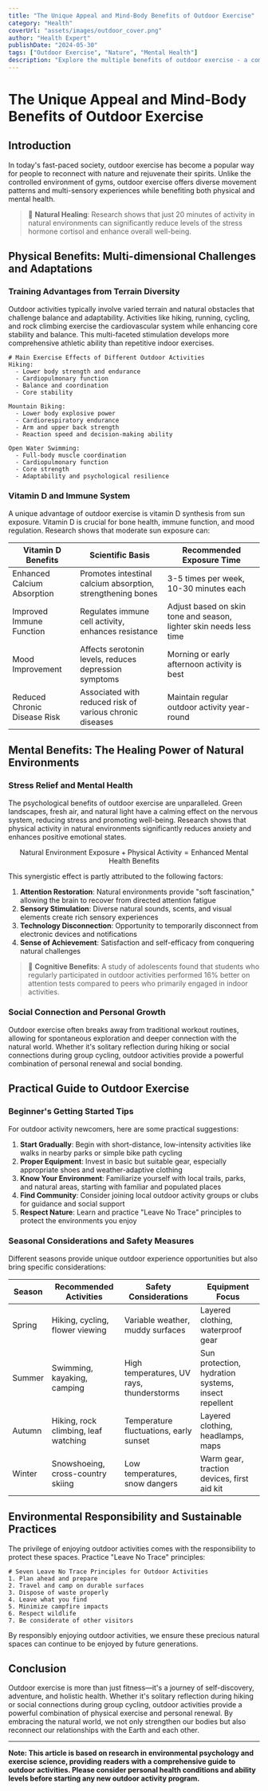 ```yaml
---
title: "The Unique Appeal and Mind-Body Benefits of Outdoor Exercise"
category: "Health"
coverUrl: "assets/images/outdoor_cover.png"
author: "Health Expert"
publishDate: "2024-05-30"
tags: ["Outdoor Exercise", "Nature", "Mental Health"]
description: "Explore the multiple benefits of outdoor exercise - a comprehensive guide from physical health to mental balance"
---
```


# The Unique Appeal and Mind-Body Benefits of Outdoor Exercise

## Introduction

In today's fast-paced society, outdoor exercise has become a popular way for people to reconnect with nature and rejuvenate their spirits. Unlike the controlled environment of gyms, outdoor exercise offers diverse movement patterns and multi-sensory experiences while benefiting both physical and mental health.

> 🌿 **Natural Healing**: Research shows that just 20 minutes of activity in natural environments can significantly reduce levels of the stress hormone cortisol and enhance overall well-being.

## Physical Benefits: Multi-dimensional Challenges and Adaptations

### Training Advantages from Terrain Diversity

Outdoor activities typically involve varied terrain and natural obstacles that challenge balance and adaptability. Activities like hiking, running, cycling, and rock climbing exercise the cardiovascular system while enhancing core stability and balance. This multi-faceted stimulation develops more comprehensive athletic ability than repetitive indoor exercises.

```
# Main Exercise Effects of Different Outdoor Activities
Hiking:
  - Lower body strength and endurance
  - Cardiopulmonary function
  - Balance and coordination
  - Core stability

Mountain Biking:
  - Lower body explosive power
  - Cardiorespiratory endurance
  - Arm and upper back strength
  - Reaction speed and decision-making ability

Open Water Swimming:
  - Full-body muscle coordination
  - Cardiopulmonary function
  - Core strength
  - Adaptability and psychological resilience
```

### Vitamin D and Immune System

A unique advantage of outdoor exercise is vitamin D synthesis from sun exposure. Vitamin D is crucial for bone health, immune function, and mood regulation. Research shows that moderate sun exposure can:

| Vitamin D Benefits | Scientific Basis | Recommended Exposure Time |
|-------------------|------------------|---------------------------|
| Enhanced Calcium Absorption | Promotes intestinal calcium absorption, strengthening bones | 3-5 times per week, 10-30 minutes each |
| Improved Immune Function | Regulates immune cell activity, enhances resistance | Adjust based on skin tone and season, lighter skin needs less time |
| Mood Improvement | Affects serotonin levels, reduces depression symptoms | Morning or early afternoon activity is best |
| Reduced Chronic Disease Risk | Associated with reduced risk of various chronic diseases | Maintain regular outdoor activity year-round |

## Mental Benefits: The Healing Power of Natural Environments

### Stress Relief and Mental Health

The psychological benefits of outdoor exercise are unparalleled. Green landscapes, fresh air, and natural light have a calming effect on the nervous system, reducing stress and promoting well-being. Research shows that physical activity in natural environments significantly reduces anxiety and enhances positive emotional states.

$$
\text{Natural Environment Exposure} + \text{Physical Activity} = \text{Enhanced Mental Health Benefits}
$$

This synergistic effect is partly attributed to the following factors:

1. **Attention Restoration**: Natural environments provide "soft fascination," allowing the brain to recover from directed attention fatigue
2. **Sensory Stimulation**: Diverse natural sounds, scents, and visual elements create rich sensory experiences
3. **Technology Disconnection**: Opportunity to temporarily disconnect from electronic devices and notifications
4. **Sense of Achievement**: Satisfaction and self-efficacy from conquering natural challenges

> 🧠 **Cognitive Benefits**: A study of adolescents found that students who regularly participated in outdoor activities performed 16% better on attention tests compared to peers who primarily engaged in indoor activities.

### Social Connection and Personal Growth

Outdoor exercise often breaks away from traditional workout routines, allowing for spontaneous exploration and deeper connection with the natural world. Whether it's solitary reflection during hiking or social connections during group cycling, outdoor activities provide a powerful combination of personal renewal and social bonding.

## Practical Guide to Outdoor Exercise

### Beginner's Getting Started Tips

For outdoor activity newcomers, here are some practical suggestions:

1. **Start Gradually**: Begin with short-distance, low-intensity activities like walks in nearby parks or simple bike path cycling
2. **Proper Equipment**: Invest in basic but suitable gear, especially appropriate shoes and weather-adaptive clothing
3. **Know Your Environment**: Familiarize yourself with local trails, parks, and natural areas, starting with familiar and populated places
4. **Find Community**: Consider joining local outdoor activity groups or clubs for guidance and social support
5. **Respect Nature**: Learn and practice "Leave No Trace" principles to protect the environments you enjoy

### Seasonal Considerations and Safety Measures

Different seasons provide unique outdoor experience opportunities but also bring specific considerations:

| Season | Recommended Activities | Safety Considerations | Equipment Focus |
|--------|----------------------|----------------------|----------------|
| Spring | Hiking, cycling, flower viewing | Variable weather, muddy surfaces | Layered clothing, waterproof gear |
| Summer | Swimming, kayaking, camping | High temperatures, UV rays, thunderstorms | Sun protection, hydration systems, insect repellent |
| Autumn | Hiking, rock climbing, leaf watching | Temperature fluctuations, early sunset | Layered clothing, headlamps, maps |
| Winter | Snowshoeing, cross-country skiing | Low temperatures, snow dangers | Warm gear, traction devices, first aid kit |

## Environmental Responsibility and Sustainable Practices

The privilege of enjoying outdoor activities comes with the responsibility to protect these spaces. Practice "Leave No Trace" principles:

```
# Seven Leave No Trace Principles for Outdoor Activities
1. Plan ahead and prepare
2. Travel and camp on durable surfaces
3. Dispose of waste properly
4. Leave what you find
5. Minimize campfire impacts
6. Respect wildlife
7. Be considerate of other visitors
```

By responsibly enjoying outdoor activities, we ensure these precious natural spaces can continue to be enjoyed by future generations.

## Conclusion

Outdoor exercise is more than just fitness—it's a journey of self-discovery, adventure, and holistic health. Whether it's solitary reflection during hiking or social connections during group cycling, outdoor activities provide a powerful combination of physical exercise and personal renewal. By embracing the natural world, we not only strengthen our bodies but also reconnect our relationships with the Earth and each other.

---

**Note: This article is based on research in environmental psychology and exercise science, providing readers with a comprehensive guide to outdoor activities. Please consider personal health conditions and ability levels before starting any new outdoor activity program.**
